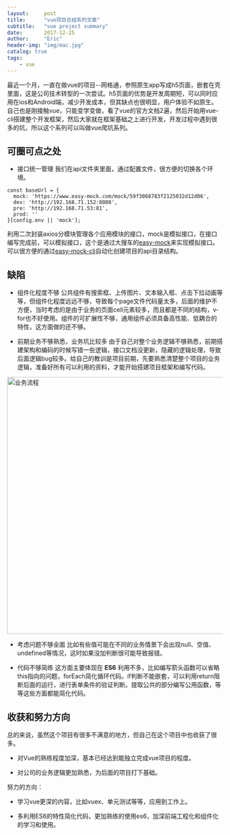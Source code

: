 ```yaml
---
layout:     post
title:      "vue项目总结系列文章"
subtitle:   "vue project summary"
date:       2017-12-25
author:     "Eric"
header-img: "img/mac.jpg"
catalog: true
tags:
    - vue
---
```


最近一个月，一直在做vue的项目--网格通，参照原生app写成h5页面，嵌套在壳里面，这是公司技术转型的一次尝试。h5页面的优势是开发周期短，可以同时应用在ios和Android端，减少开发成本，但其缺点也很明显，用户体验不如原生。自己也是刚接触vue，只能变学变做，看了vue的官方文档2遍，然后开始用vue-cli搭建整个开发框架，然后大家就在框架基础之上进行开发，开发过程中遇到很多的坑，所以这个系列可以叫做vue爬坑系列。

## 可圈可点之处

- 接口统一管理
我们在api文件夹里面，通过配置文件，很方便的切换各个环境。

```
const baseUrl = {
  mock: 'https://www.easy-mock.com/mock/59f3068783f2125032d12d06',
  dev: 'http://192.168.71.152:8080',
  pre: 'http://192.168.71.53:81',
  prod: ''
}[config.env || 'mock'];
```
利用二次封装axios分模块管理各个应用模块的接口，mock是模拟接口，在接口编写完成前，可以模拟接口，这个是通过大搜车的[easy-mock](https://www.easy-mock.com/)来实现模拟接口。可以很方便的通过[easy-mock-cli](https://easy-mock.github.io/easy-mock-cli/#/)自动化创建项目的api目录结构。

## 缺陷

- 组件化程度不够
公共组件有搜索框、上传图片、文本输入框、点击下拉动画等等，但组件化程度远远不够，导致每个page文件代码量太多，后面的维护不方便，当时考虑的是由于业务的页面cell元素较多，而且都是不同的结构，v-for也不好使用。组件的可扩展性不够，通用组件必须具备高性能、低耦合的特性，这方面做的还不够。


- 前期业务不够熟悉，业务坑比较多
由于自己对整个业务逻辑不够熟悉，前期搭建架构和编码的时候写错一些逻辑，接口文档没更新，隐藏的逻辑处理，导致后面逻辑bug较多。给自己的教训是项目前期，先要熟悉清楚整个项目的业务逻辑，准备好所有可以利用的资料，才能开始搭建项目框架和编写代码。

<img src="/img/wgy.png" title="业务流程" width="600" height="600" />

- 考虑问题不够全面
比如有些值可能在不同的业务情景下会出现null、空值、undefined等情况，这时如果没加判断很可能导致报错。

- 代码不够简练
这方面主要体现在 **ES6** 利用不多，比如编写箭头函数可以省略this指向的问题，forEach简化循环代码。if判断不能嵌套，可以利用return阻断后面的运行，进行表单条件的验证判断。提取公共的部分编写公用函数，等等这些方面都能简化代码。

## 收获和努力方向

总的来说，虽然这个项目有很多不满意的地方，但自己在这个项目中也收获了很多。
- 对Vue的熟练程度加深，基本已经达到能独立完成vue项目的程度。

-  对公司的业务逻辑更加熟悉，为后面的项目打下基础。

努力的方向：
- 学习vue更深的内容，比如vuex、单元测试等等，应用到工作上。

- 多利用ES6的特性简化代码，更加熟练的使用es6，加深前端工程化和组件化的学习和使用。



